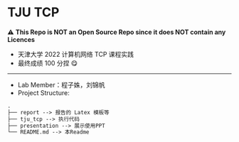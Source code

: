 # TJU TCP

:warning: **This Repo is NOT an Open Source Repo since it does NOT contain any Licences**

- 天津大学 2022 计算机网络 TCP 课程实践
- 最终成绩 100 分捏 😋

---

- Lab Member：程子姝，刘锦帆
- Project Structure:

```markdown
.
├── report --> 报告的 Latex 模板等
├── tju_tcp --> 执行代码
├── presentation --> 展示使用PPT
└── README.md --> 本Readme
```
